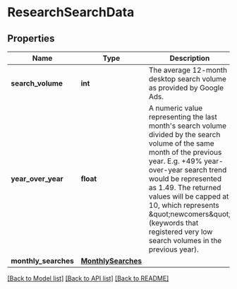 # ResearchSearchData

## Properties
Name | Type | Description | Notes
------------ | ------------- | ------------- | -------------
**search_volume** | **int** | The average 12-month desktop search volume as provided by Google Ads. | [optional] 
**year_over_year** | **float** | A numeric value representing the last month&#x27;s search volume divided by the search volume of the same month of the previous year. E.g. +49% year-over-year search trend would be represented as 1.49.  The returned values will be capped at 10, which represents \&quot;newcomers\&quot; (keywords that registered very low search volumes in the previous year). | [optional] 
**monthly_searches** | [**MonthlySearches**](MonthlySearches.md) |  | [optional] 

[[Back to Model list]](../README.md#documentation-for-models) [[Back to API list]](../README.md#documentation-for-api-endpoints) [[Back to README]](../README.md)

